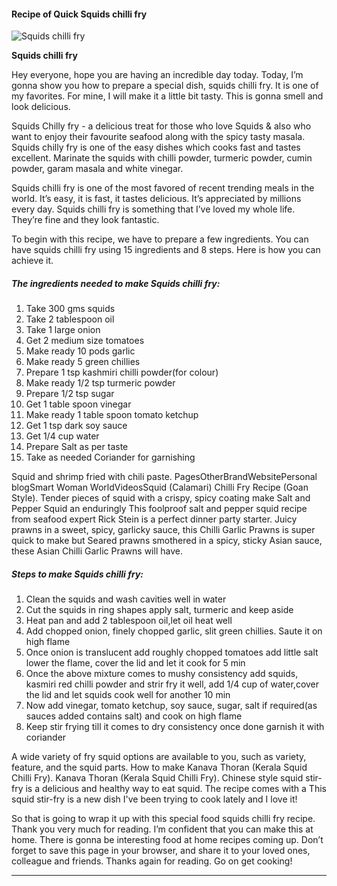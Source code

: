             

#### Recipe of Quick Squids chilli fry

![Squids chilli fry](https://img-global.cpcdn.com/recipes/d0fd6dfdb2fc0042/751x532cq70/squids-chilli-fry-recipe-main-photo.jpg)

**Squids chilli fry**

Hey everyone, hope you are having an incredible day today. Today, I’m gonna show you how to prepare a special dish, squids chilli fry. It is one of my favorites. For mine, I will make it a little bit tasty. This is gonna smell and look delicious.

Squids Chilly fry - a delicious treat for those who love Squids & also who want to enjoy their favourite seafood along with the spicy tasty masala. Squids chilly fry is one of the easy dishes which cooks fast and tastes excellent. Marinate the squids with chilli powder, turmeric powder, cumin powder, garam masala and white vinegar.

Squids chilli fry is one of the most favored of recent trending meals in the world. It’s easy, it is fast, it tastes delicious. It’s appreciated by millions every day. Squids chilli fry is something that I’ve loved my whole life. They’re fine and they look fantastic.

To begin with this recipe, we have to prepare a few ingredients. You can have squids chilli fry using 15 ingredients and 8 steps. Here is how you can achieve it.

##### The ingredients needed to make Squids chilli fry:

1.  Take 300 gms squids
2.  Take 2 tablespoon oil
3.  Take 1 large onion
4.  Get 2 medium size tomatoes
5.  Make ready 10 pods garlic
6.  Make ready 5 green chillies
7.  Prepare 1 tsp kashmiri chilli powder(for colour)
8.  Make ready 1/2 tsp turmeric powder
9.  Prepare 1/2 tsp sugar
10.  Get 1 table spoon vinegar
11.  Make ready 1 table spoon tomato ketchup
12.  Get 1 tsp dark soy sauce
13.  Get 1/4 cup water
14.  Prepare Salt as per taste
15.  Take as needed Coriander for garnishing

Squid and shrimp fried with chili paste. PagesOtherBrandWebsitePersonal blogSmart Woman WorldVideosSquid (Calamari) Chilli Fry Recipe (Goan Style). Tender pieces of squid with a crispy, spicy coating make Salt and Pepper Squid an enduringly This foolproof salt and pepper squid recipe from seafood expert Rick Stein is a perfect dinner party starter. Juicy prawns in a sweet, spicy, garlicky sauce, this Chilli Garlic Prawns is super quick to make but Seared prawns smothered in a spicy, sticky Asian sauce, these Asian Chilli Garlic Prawns will have.

##### Steps to make Squids chilli fry:

1.  Clean the squids and wash cavities well in water
2.  Cut the squids in ring shapes apply salt, turmeric and keep aside
3.  Heat pan and add 2 tablespoon oil,let oil heat well
4.  Add chopped onion, finely chopped garlic, slit green chillies. Saute it on high flame
5.  Once onion is translucent add roughly chopped tomatoes add little salt lower the flame, cover the lid and let it cook for 5 min
6.  Once the above mixture comes to mushy consistency add squids, kasmiri red chilli powder and strir fry it well, add 1/4 cup of water,cover the lid and let squids cook well for another 10 min
7.  Now add vinegar, tomato ketchup, soy sauce, sugar, salt if required(as sauces added contains salt) and cook on high flame
8.  Keep stir frying till it comes to dry consistency once done garnish it with coriander

A wide variety of fry squid options are available to you, such as variety, feature, and the squid parts. How to make Kanava Thoran (Kerala Squid Chilli Fry). Kanava Thoran (Kerala Squid Chilli Fry). Chinese style squid stir-fry is a delicious and healthy way to eat squid. The recipe comes with a This squid stir-fry is a new dish I've been trying to cook lately and I love it!

So that is going to wrap it up with this special food squids chilli fry recipe. Thank you very much for reading. I’m confident that you can make this at home. There is gonna be interesting food at home recipes coming up. Don’t forget to save this page in your browser, and share it to your loved ones, colleague and friends. Thanks again for reading. Go on get cooking!

* * *